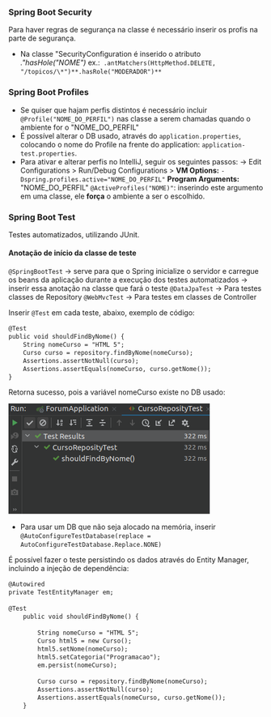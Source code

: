 <h3>Spring Boot Security</h3>

Para haver regras de segurança na classe é necessário inserir os profis na parte de segurança.
- Na classe "SecurityConfiguration é inserido o atributo <em>."hasHole("NOME")</em>
ex.:` .antMatchers(HttpMethod.DELETE, "/topicos/\*")**.hasRole("MODERADOR")**`

<h3>Spring Boot Profiles</h3>

- Se quiser que hajam perfis distintos é necessário incluir `@Profile("NOME_DO_PERFIL")` nas classe a serem chamadas quando o ambiente for o "NOME_DO_PERFIL"
-  É possível alterar o DB usado, através do `application.properties`, colocando o nome do Profile na frente do application: `application-test.properties`.
- Para ativar e alterar perfis no IntelliJ, seguir os seguintes passos:
 	-> Edit Configurations > Run/Debug Configurations > 
 			**VM Options:** `-Dspring.profiles.active="NOME_DO_PERFIL"`
			**Program Arguments:** "NOME_DO_PERFIL"
`@ActiveProfiles("NOME)"`: inserindo este argumento em uma classe, ele **força** o ambiente a ser o escolhido. 
			
<h3>Spring Boot Test</h3>

Testes automatizados, utilizando JUnit.
<h4>Anotação de início da classe de teste </h4>

`@SpringBootTest` -> serve para que o Spring inicialize o servidor e carregue os beans da aplicação durante a execução dos testes automatizados -> inserir essa anotação na classe que fará o teste
`@DataJpaTest` -> Para testes classes de Repository
`@WebMvcTest` -> Para testes em classes de Controller

Inserir `@Test` em cada teste, abaixo, exemplo de código:

```
@Test  
public void shouldFindByNome() {  
    String nomeCurso = "HTML 5";  
    Curso curso = repository.findByNome(nomeCurso);  
    Assertions.assertNotNull(curso);  
    Assertions.assertEquals(nomeCurso, curso.getNome());  
}
```

Retorna sucesso, pois a variável nomeCurso existe no DB usado:

![[result-test.png]](https://github.com/gams99/java-doc/blob/main/img/result-test.png)

- Para usar um DB que não seja alocado na memória, inserir `@AutoConfigureTestDatabase(replace = AutoConfigureTestDatabase.Replace.NONE)`

É possível fazer o teste persistindo os dados através do Entity Manager, incluindo a injeção de dependência:

```
@Autowired  
private TestEntityManager em;

@Test
    public void shouldFindByNome() {

        String nomeCurso = "HTML 5";
        Curso html5 = new Curso();
        html5.setNome(nomeCurso);
        html5.setCategoria("Programacao");
        em.persist(nomeCurso);

        Curso curso = repository.findByNome(nomeCurso);
        Assertions.assertNotNull(curso);
        Assertions.assertEquals(nomeCurso, curso.getNome());
    }
```
